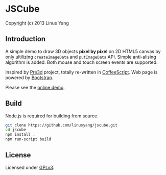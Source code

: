 JSCube
=====
Copyright (c) 2013 Linus Yang


Introduction
-----
A simple demo to draw 3D objects __pixel by pixel__ on 2D HTML5 canvas by only ultilizing `createImageData` and `putImageData` API. Simple anti-alising algorithm is added. Both mouse and touch screen events are supported.

Inspired by [Pre3d](https://github.com/deanm/pre3d) project, totally re-written in [CoffeeScript](http://coffeescript.org/). Web page is powered by [Bootstrap](http://getbootstrap.com/).

Please see the [online demo](http://linusyang.github.io/jscube/).

Build
-----
Node.js is required for building from source.

```Bash
git clone https://github.com/linusyang/jscube.git
cd jscube
npm install .
npm run-script build
```

License
-----
Licensed under [GPLv3](http://www.gnu.org/copyleft/gpl.html).
